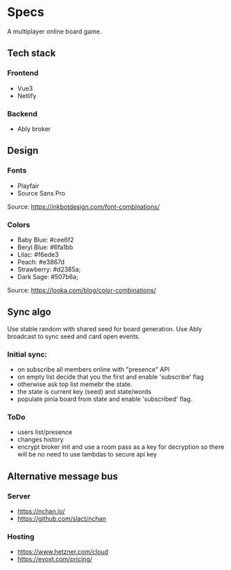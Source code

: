 # Specs

A multiplayer online board game.

## Tech stack

### Frontend

- Vue3
- Netlify

### Backend

- Ably broker

## Design

### Fonts

- Playfair
- Source Sans Pro

Source: https://inkbotdesign.com/font-combinations/

### Colors

- Baby Blue: #cee6f2
- Beryl Blue: #6fa1bb
- Lilac: #f6ede3
- Peach: #e3867d
- Strawberry: #d2385a;
- Dark Sage: #507b6a;

Source: https://looka.com/blog/color-combinations/

## Sync algo

Use stable random with shared seed for board generation. Use Ably broadcast to sync seed and card open events.

### Initial sync:

- on subscribe all members online with "presence" API
- on empty list decide that you the first and enable 'subscribe' flag
- otherwise ask top list memebr the state.
- the state is current key (seed) and state/words
- populate pinia board from state and enable 'subscribed' flag.

### ToDo

- users list/presence
- changes history
- encrypt broker init and use a room pass as a key for decryption
  so there will be no need to use lambdas to secure api key

## Alternative message bus

### Server

- https://nchan.io/
- https://github.com/slact/nchan

### Hosting

- https://www.hetzner.com/cloud
- https://evoxt.com/pricing/
